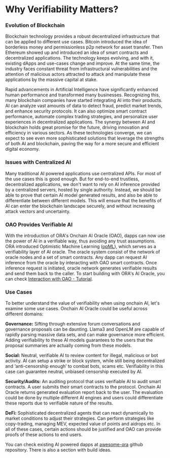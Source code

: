 # Why Verifiability Matters?



### Evolution of Blockchain

Blockchain technology provides a robust decentralized infrastructure that can be applied to different use cases. Bitcoin introduced the idea of borderless money and permissionless p2p network for asset transfer. Then Ethereum showed up and introduced an idea of smart contracts and decentralized applications. The technology keeps evolving, and with it, existing dApps and use-cases change and improve. At the same time, the industry faces constant threat from infrastructural vulnerabilities and the attention of malicious actors attracted to attack and manipulate these applications by the massive capital at stake.

Rapid advancements in Artificial Intelligence have significantly enhanced human performance and transformed many businesses. Recognizing this, many blockchain companies have started integrating AI into their products. AI can analyze vast amounts of data to detect fraud, predict market trends, and enhance security protocols. It can also optimize smart contract performance, automate complex trading strategies, and personalize user experiences in decentralized applications. The synergy between AI and blockchain holds great promise for the future, driving innovation and efficiency in various sectors. As these technologies converge, we can expect to see even more sophisticated solutions that leverage the strengths of both AI and blockchain, paving the way for a more secure and efficient digital economy.

### Issues with Centralized AI

Many traditional AI powered applications use centralized APIs. For most of the use cases this is good enough. But for end-to-end trustless, decentralized applications, we don't want to rely on AI inference provided by a centralized servers, hosted by single authority. Instead, we should be able to prove that certain AI model generated results, and also be able to differentiate between different models. This will ensure that the benefits of AI can enter the blockchain landscape securely, and without increasing attack vectors and uncertainty.

### OAO Provides Verifiable AI

With the introduction of ORA's Onchain AI Oracle (OAO), dapps can now use the power of AI in a verifiable way, thus avoiding any trust assumptions. ORA introduced Optimistic Machine Learning ([opML](../../technology/proving-frameworks-zkml-opml-opp-ai/opml.md)), which serves as a verifiability layer of AI oracle. The oracle system consist of the network of oracle nodes and a set of smart contracts. Any dapp can request AI inference from the oracle by interacting with OAO smart contracts. Once inference request is initiated, oracle network generates verifiable results and send them back to the caller. To start building with ORA's AI Oracle, you can check [Interaction with OAO - Tutorial](../develop-guide/tutorials/interaction-with-oao-tutorial/).

### Use Cases

To better understand the value of verifiability when using onchain AI, let's examine some use cases. Onchain AI Oracle could be useful across different domains:

**Governance:** Sifting through extensive forum conversations and governance proposals can be daunting. Llama3 and OpenLM are capable of rapidly parsing massive data sets, and can make governance more efficient. Adding verifiability to these AI models guarantees to the users that the proposal summaries are actually coming from these models.

**Social:** Neutral, verifiable AI to review content for illegal, malicious or bot activity. AI can setup a strike or block system, while still being decentralized and ‘anti-censorship enough’ to combat bots, scams etc. Verifiability in this case can guarantee neutral, unbiased censorship executed by AI.

**Security/Audits:** An auditing protocol that uses verifiable AI to audit smart contracts. A user submits their smart contracts to the protocol. Onchain AI Oracle returns generated evaluation report back to the user. The evaluation could be done by multiple different AI engines and users could differentiate these reports due to verifiable nature of the results.

**DeFi:** Sophisticated decentralized agents that can react dynamically to market conditions to adjust their strategies. Can perform strategies like copy-trading, managing MEV, expected value of points and aidrops etc. In all of these cases, certain actions should be justified and OAO can provide proofs of these actions to end users.

You can check existing AI powered dapps at [awesome-ora](https://github.com/ora-io/awesome-ora) github repository. There is also a section with build ideas.
